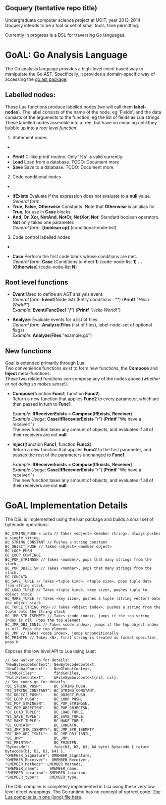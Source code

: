 Goquery (tentative repo title)
-
Undergraduate computer science project at UOIT, year 2013-2014.  
Goquery intends to be a tool or set of small tools, time permitting.

Currently in progress is a DSL for traversing Go languages.

GoAL: Go Analysis Language
=

The Go analysis language provides a high-level event based way to manipulate the Go AST. Specifically, it provides a domain-specific way of accessing the [go.ast package](http://golang.org/pkg/go/ast/).

Labelled nodes:
-
These Lua functions produce labelled nodes (we will call them **label-nodes**). The label consists of the name of the node, eg 'Fields', and the data consists of the arguments to the function, eg the list of fields as Lua strings. These labelled nodes assemble into a tree, but have no meaning until they bubble up into a *root level function*.

1) Statement nodes
-
+ **Printf** C-like printf routine. Only '%s' is valid currently.
+ **Load** Load from a database. TODO: Document more
+ **Save** Save to a database. TODO: Document more

2) Code conditional nodes
-
+ **IfExists** Evaluate if the expression does not evaluate to a **null** value.  
    *General form*: 
+ **True**, **False**, **Otherwise** Constants. Note that **Otherwise** is an alias for **True**, for use in **Case** blocks.
+ **And, Or, Xor, NotAnd, NotOr, NotXor, Not**: Standard boolean operators. **Not** only takes one parameter.  
    *General form*: **{boolean op}** (conditional-node-list)

3) Code control labelled nodes
-
+ **Case** Perform the first code block whose conditions are met.  
    *General form*: **Case** (Conditions to meet **1**) (code-node-list **1**) **...** (**Otherwise**) (code-node-list **N**) 




Root level functions
-
+ **Event** Used to define an AST analysis event.  
    *General form*: **Event**(Node list) (Entry conditions : **) (**Printf** *"Hello World!"*)  
    *Example*: **Event**(**FuncDecl** *"f"*) (**Printf** *"Hello World!"*)

+ **Analyze**: Evaluate events for a list of files.  
    *General form*: **Analyze**(**Files** (list of files), label-node-set of optional flags)  
    *Example*: **Analyze**(**Files** "example.go")



New functions
-
Goal is extended primarily through Lua.  
Two convenience functions exist to form new functions, the **Compose** and **Inject** meta-functions.  
These two related functions can compose any of the nodes above (*whether or not doing so makes sense*!).

+ **Compose**(function **Func1**, function **Func2**)  
    Return a new function that applies **Func2** to every parameter, which are then passed in turn to **Func1**.  

    *Example*: **IfReceiverExists** = **Compose**(**IfExists**, **Receiver**)  
    *Example Usage*: **Case**(**IfRecevierExists** "r") (**Printf** "We have a receiver!")  
    The new function takes any amount of objects, and evaluates if all of their receivers are not **null**.  

+ **Inject**(function **Func1**, function **Func2**)  
    Return a new function that applies **Func2** to the first parameter, and passes the rest of the parameters unchanged to **Func1**.

    *Example*: **IfReceiverExists** = **Compose**(**IfExists**, **Receiver**)  
    *Example Usage*: **Case**(**IfRecevierExists** "r") (**Printf** "We have a receiver!")  
    The new function takes any amount of objects, and evaluates if all of their receivers are not **null**.  
  




GoAL Implementation Details
=

The DSL is implemented using the luar package and builds a small set of bytecode operations:

	BC_STRING_PUSH = iota // Takes <object> <member string>, always pushes a single string.
	BC_STRING_CONSTANT // Pushes a string constant
	BC_OBJECT_PUSH // Takes <object> <member object>
	BC_LOOP_PUSH
	BC_LOOP_CONTINUE
	BC_POP_STRINGSN // Takes <number>, pops that many strings from the stack.
	BC_POP_OBJECTSN // Takes <number>, pops that many strings from the stack.
	BC_CONCATN
	BC_SAVE_TUPLE // Takes <tuple kind>, <tuple size>, pops tuple data from string stack
	BC_LOAD_TUPLE // Takes <tuple kind>, <key size>, pushes tuple to object stack
	BC_MAKE_TUPLE // Takes <key size>, pushes a tuple (string vector) onto the object stack
	BC_TUPLE_STRING_PUSH // Takes <object index>, pushes a string from the tuple onto the string stack
	BC_JMP_STR_ISEMPTY // Takes <code index>, jumps if the top string index is nil. Pops the top element
	BC_JMP_OBJ_ISNIL // Takes <code index>, jumps if the top object index is nil. Pops the top element
	BC_JMP // Takes <code index>, jumps unconditionally
	BC_PRINTFN // Takes <N>, first string is treated as format specifier, pops N

Exposes this low level API to Lua using Luar:

	// See walker.go for details:
	"NewBytecodeContext": NewBytecodeContext,
	"NewGlobalContext":   NewGlobalContext,
	"FindGoFiles":        findGoFiles,
	"NullFileContext":    &FileSymbolContext{nil, nil},
	// See codes.go for details:
	"BC_STRING_PUSH":     BC_STRING_PUSH,
	"BC_STRING_CONSTANT": BC_STRING_CONSTANT,
	"BC_OBJECT_PUSH":     BC_OBJECT_PUSH,
	"BC_LOOP_PUSH":       BC_LOOP_PUSH,
	"BC_POP_STRINGSN":    BC_POP_STRINGSN,
	"BC_POP_OBJECTSN":    BC_POP_OBJECTSN,
	"BC_LOAD_TUPLE":      BC_LOAD_TUPLE,
	"BC_SAVE_TUPLE":      BC_SAVE_TUPLE,
	"BC_MAKE_TUPLE":      BC_MAKE_TUPLE,
	"BC_CONCATN":         BC_CONCATN,
	"BC_JMP_STR_ISEMPTY": BC_JMP_STR_ISEMPTY,
	"BC_JMP_OBJ_ISNIL":   BC_JMP_OBJ_ISNIL,
	"BC_JMP":             BC_JMP,
	"BC_PRINTFN":         BC_PRINTFN,
	"Bytecode":           func(b1, b2, b3, b4 byte) Bytecode { return Bytecode{b1, b2, b3, b4} },
	"OMEMBER_Signature": OMEMBER_Signature,
	"OMEMBER_Receiver":  OMEMBER_Receiver,
	"LMEMBER_Methods": LMEMBER_Methods,
	"SMEMBER_name":     SMEMBER_name,
	"SMEMBER_location": SMEMBER_location,
	"SMEMBER_type":     SMEMBER_type,

The DSL compiler is completely implemented in Lua using these very low level direct wrappings. The Go runtime has no concept of correct code. [The Lua compiler is in one (long) file here](https://github.com/ludamad/goquery/blob/master/src/goal/prelude.lua).
